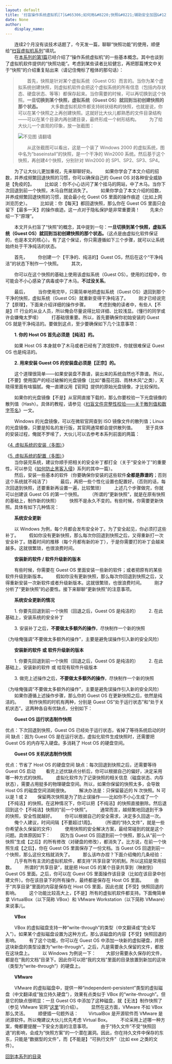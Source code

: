 ```yaml
---
layout: default
title: '扫盲操作系统虚拟机[7]&#65306;如何用&#8220;快照&#8221;辅助安全加固&#12289;强化隐私保护&#65311;'
date: None
author:
    display_name: 
---
```


　　连续2个月没有谈技术话题了，今天发一篇，聊聊“快照功能”的使用，顺便给“[扫盲虚拟机系列](https://program-think.blogspot.com/2012/10/system-vm-0.html)”填坑。  
　　在[本系列的第1篇](https://program-think.blogspot.com/2012/10/system-vm-1.html)已经介绍了“操作系统虚拟机”的一些基本概念。其中也谈到了虚拟机软件提供的“快照功能”。考虑到某些读者比较健忘，再把那篇博文中关于“快照”的介绍重复贴出来（请记住俺标了粗体的那句话）：  

> 　　首先，快照是针对某个虚拟系统（Guest OS）而言的。当你为某个虚拟系统创建快照，则虚拟机软件会把这个虚拟系统的所有信息（包括内存状态、硬盘状态、等等）都保存起来。当你需要的时候，可以再切换到这个快照。**一旦切换到某个快照，虚拟系统（Guest OS）就回到当初创建快照的那个状态。** 　　大多数虚拟机软件都支持树状结构的快照，也就是说，你可以在某个快照之上再创建快照。这就好比大伙儿都熟悉的文件目录结构——可以在某个目录内再创建目录，最终形成一个树形结构。 　　为了给大伙儿一个直观的印象，放一张截图：
> 
> ![不见图 请翻墙](//lh4.googleusercontent.com/Uh2a4j8Qpt7M7Ghh3Sc5--4uug3ax5C9y9IkNfPp676ylq-PrzKqsjnEMZQJLgJWI6RmVKlscB923dou0EoXbXGBF-Y5s1toY1X7r8nAcA7fvml4r6B9S78YloA)
> 
>   
> 　　从这张截图可以看出，这是一个装了 Windows 2000 的虚拟系统，图中名为“baseinstall”的快照，是一个干净的 Win2000 系统。然后基于这个快照，再创建4个快照，分别针对 Win2000 的 SP1、SP2、SP3、SP4。

  
　　为了让大伙儿更加重视，先来聊聊好处。 　　如果你学会了本文介绍的招数，并养成频繁回退快照的习惯，你可以确保自己的 Guest OS 对各种安全威胁是【免疫的】。 　　比如说：你不小心访问了某个挂马的网站，中了木马。当你下次回退到前一个快照，木马自然就消失了。 　　如果你学会了本文介绍的招数，并养成频繁回退快照的习惯，就会最小化 Guest OS 里面的操作痕迹（比如上网浏览历史）。 　　比如说：你【每天】都回退快照，那么你在 Guest OS 里面只会留下【最多一天】的操作痕迹。这一点对于隐私保护是非常重要滴！ 　　先来介绍一下“原理”。

　　本文开头扫盲了“快照”的概念，其中提到一句：**一旦切换到某个快照，虚拟系统（Guest OS）就回到当初创建快照的那个状态。**（这点是由虚拟化软件保证的，也是本文的核心）。有了这个保证，你只需遵循如下三个步骤，就可以让系统始终处于干净纯洁的状态。

　　首先， 　　你创建一个【干净的、纯洁的】Guest OS，然后在这个“干净纯洁”的状态下制作一个快照。 　　其次，

　　你可以在这个快照的基础上使用该虚拟系统（Guest OS）。使用的过程中，你可能会不小心感染了病毒或中了木马。**不过没关系**。

　　最后， 　　当你使用完毕，只需简单地把虚拟系统（Guest OS）退回到那个干净的快照，虚拟系统（Guest OS）就重新变得干净纯洁了。 　　刚才已经说完了【原理】，下面来介绍详细的操作步骤。 　　考虑到俺的读者中，有些人【不是】IT 行业的从业人员，所以俺会尽量说得比较详细、比较浅显。（懂行的同学或许会嫌俺太罗嗦） 　　打基础很重要。所以，首先要确保你初始安装的 Guest OS 就是干净纯洁的。要做到这点，至少要确保如下几个注意事项：

　　**1\. 你的 Host OS 首先必须是【纯洁】的。**

　　如果 Host OS 本身就中了木马或者已经有了流氓软件，你就很难保证 Guest OS 也是纯洁的。

　　**2\. 用来安装 Guest OS 的安装盘必须是【正宗】的。**

　　这个道理很简单——如果安装盘不靠谱，装出来的系统自然也不靠谱。所以，【不要】使用国产的经过破解的光盘镜像（比如“番茄花园、雨林木风”之类），天晓得里面有啥猫腻。俺一直建议用【官网】提供的原始光盘镜像，才比较保险。

　　如果你的光盘镜像【不是】从官网直接下载的，那么你要校验一下光盘镜像的散列值（Hash）。具体的教程，请参见《[扫盲文件完整性校验——关于散列值和数字签名](https://program-think.blogspot.com/2013/02/file-integrity-check.html)》一文。

　　Windows 的光盘镜像，可以在微软官网查到 ISO 镜像文件的散列值；Linux 的光盘镜像，只要是知名的发行版，其官网通常都会提供散列值。 　　至于具体的安装过程，俺就不罗嗦了，大伙儿可以去参考本系列前面的两篇：

《[4\. 虚拟系统的安装（多图）](https://program-think.blogspot.com/2012/12/system-vm-4.html)》

  
《[5\. 虚拟系统的配置（多图）](https://program-think.blogspot.com/2012/12/system-vm-5.html)》  
　　当你装完系统，建议你顺手把相关的安全补丁都打全（关于“安全补丁”的重要性，可以参见《[如何防止黑客入侵](https://program-think.blogspot.com/2010/06/howto-prevent-hacker-attack-0.html)》系列的其中一篇）。  
　　然后，安装一些基本的软件（你要确保你安装的这些软件**全都是靠谱的**；否则这个系统就不纯洁了） 　　最后，再把一些个性化设置也配置好。（否则的话，每次回退到快照，还要重新再设置一遍，比较繁琐） 　　上述几个步骤做完，你就可以创建该 Guest OS 的第一个快照。 　　（所谓的“更新快照”，就是在原有快照的基础上，制作新的快照） 　　快照不是永久不变的。有些时候，你需要更新快照。具体有如下几种情况：

　　**系统安全更新**

　　以 Windows 为例，每个月都会发布安全补丁。为了安全起见，你必须打这些补丁。 　　假如你没有更新快照，那么每次你回退到快照之后，又得重新打一次安全补丁。随着时间的推移（每个月都有新的补丁），于是你需要打的补丁会越来越多。这就很繁琐，也很浪费时间。

　　**安装新的软件 / 软件升级新的版本**

　　有些时候，你需要在 Guest OS 里面安装一些新的软件；或者把原有的某些软件升级到新版本。 　　假如你没有更新快照，那么每次你回退到快照之后，又得重新安装一次新软件或者升级新版本。这就很繁琐，也很浪费时间。 　　刚才分析了“更新快照”的必要性。接下来聊聊“更新快照”的注意事项。

　　**系统安全更新的情况**

　　1. 你要先回退到前一个快照（回退之后，Guest OS 是纯洁的） 　　2. 在此基础上，安装系统的安全补丁

　　3. 安装补丁之后，**不要做太多额外的操作**，尽快制作一个新的快照

（为啥俺强调“不要做太多额外的操作”，主要是避免误操作引入新的安全风险）

　　**安装新的软件 或 软件升级新的版本**

　　1. 你要先回退到前一个快照（回退之后，Guest OS 是纯洁的） 　　2. 在此基础上，安装新的软件 或 给现有软件升级版本

　　3. 做完上述操作之后，**不要做太多额外的操作**，尽快制作一个新的快照

（为啥俺强调“不要做太多额外的操作”，主要是避免误操作引入新的安全风险） 　　如果你遵循上述操作步骤，那么你的 Guest OS 在更新快照之后，依然是纯洁的。 　　制作快照的时机有两种，分别是 Guest OS“处于运行状态”和“处于关机状态”。这两种各自有优缺点，分别如下：

　　**Guest OS 运行状态制作快照**

优点：下次回退到快照，Guest OS 已经处于运行状态，省掉了等待系统启动的时间 缺点：因为 Guest OS 是在运行状态，虚拟化软件生成快照时，还需要把 Guest OS 的内存写入硬盘。多消耗了 Host OS 的硬盘空间。

　　**Guest OS 关机状态制作快照**

优点：节省了 Host OS 的硬盘空间 缺点：每次回退到快照之后，还需要等待 Guest OS 启动 　　看完上述优缺点分析后，你可以根据自己的偏好，决定采用哪一种方式的快照。 　　虚拟化软件为了记录快照的相关信息（磁盘状态、内存状态），需要占用挺多的物理硬盘空间。所以，如果你保留的快照太多，会导致 Host OS 的磁盘空间消耗很快。 　　解决办法是：只保留最近的 N 次快照。N 可以是 1 或 2 　　保留两次快照是为了防止误操作——比如你不小心生成了一个【不纯洁】的快照。在这种情况下，你可以把【不纯洁】的快照直接删除。然后退回到这个【不纯洁】快照的“前一个快照”。 　　通常而言，越频繁地回退到干净的快照，安全性就越好。 　　你可以根据自己的安全需求，决定多久回退一次。 　　俺个人建议，时间间隔【不要超过1周】。 　　（所谓的“持久文件”，就是一些你希望永久保留的文件） 　　使用快照的安全解决方案，最经常碰到的就是这个问题。具体原因如下： 　　因为当 Guest OS 回退到前一个快照，那么从“前一个快照”生成【之后】的所有修改（对硬盘的修改），都消失了。比方说，在前一个快照生成【之后】，你在 Guest OS 里面保存了一份文档。当 Guest OS 回退到前一个快照，那么这份文档就消失了。 　　那么该咋办捏？下面介绍俺的几条经验： 　　几乎有所有主流的虚拟机软件，都支持“共享目录”的机制。所以这招是常用招数。 　　所谓的“共享目录”，就是把 Host OS 的某个目录共享到（映射到） Guest OS 里面。之后，你可以在 Guest OS 里面操作该目录（比如在该目录中创建文件）。你在该目录下的所有操作，最终都是保存在 Host OS 里面。 　　由于“共享目录”里面的内容是保存在 Host OS 里面，因此也就【不受】快照回退的影响。 　　这个功能比较高大上，【不是】所有的虚拟机软件都支持。下面俺简单拿 VirtualBox（以下简称 VBox）和 VMware Workstation（以下简称 VMware）来说事儿。

　　**VBox**

　　VBox 的虚拟磁盘支持一种“write-through”的类型（中文翻译成“完全写入”）。如果某个虚拟磁盘设置为这种方式，那么该磁盘的内容【不受】快照回退的影响。 　　有了这个功能，你可以在 Guest OS 中添加一块新的虚拟硬盘，并把这块新盘的类型设置为“write-through”。之后，凡是需要永久保留的文件，都放在这块盘上。 　　以 Windows 为例说一下： 　　大部分需要永久保存的文件，都是在“我的文档”目录下。因此你可以把“我的文档”里面的目录放置到新加的这块（类型为“write-through”）的硬盘上。

　　**VMware**

  
　　VMware 的虚拟磁盘中，提供一种“independent-persistent”类型的虚拟磁盘（中文翻译成“独立持久硬盘”），效果有点类似于 VBox 的“write-through”。但是它的缺点很明显：一旦 Guest OS 中添加了这种磁盘，就【无法】制作快照了（参见 VMware 官网“[这里](http://kb.vmware.com/kb/1007532)”的介绍）。 　　显然在这方面，VMware 不如 VBox 那么灵活。 　　顺便插一句题外话： 　　VirtualBox 是开源软件而 VMware 是闭源软件。所以俺建议大伙儿优先考虑 Virtual Box。 　　不论采用上述哪一种方案，俺都要提醒一下安全方面的注意事项。 　　由于“持久文件”不受“快照回退”的影响，会成为“快照方案”的一个潜在漏洞。因此，你在持久文件中保存的东东，只能是“数据型的文件”，而【不能是】“可执行文件”（比如 exe 之类的文件）。

[回到本系列的目录](https://program-think.blogspot.com/2012/10/system-vm-0.html#index)

